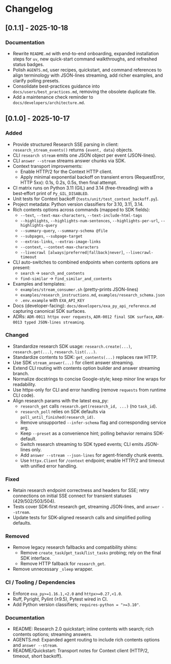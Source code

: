 # Changelog

## [0.1.1] - 2025-10-18

### Documentation

- Rewrite `README.md` with end-to-end onboarding, expanded installation steps for `uv`,
  new quick-start command walkthroughs, and refreshed status badges.
- Polish `AGENTS.md`, user recipes, quickstart, and command references to align terminology with JSON-lines streaming,
  add richer examples, and clarify polling presets.
- Consolidate best-practices guidance into `docs/users/best_practices.md`, removing the obsolete duplicate file.
- Add a maintenance check reminder to `docs/developers/architecture.md`.

## [0.1.0] - 2025-10-17

### Added

- Provide structured Research SSE parsing in client: `research_stream_events()` returns `{event, data}` objects.
- CLI `research stream` emits one JSON object per event (JSON-lines).
- CLI `answer --stream` streams answer chunks via SDK.
- Context transport improvements:
  - Enable HTTP/2 for the Context HTTP client.
  - Apply minimal exponential backoff on transient errors (RequestError, HTTP 5xx): 0.1s, 0.2s, 0.5s, then final attempt.
- CI matrix runs on Python 3.11 (GIL) and 3.14 (free-threading) with a best‑effort print of `Py_GIL_DISABLED`.
- Unit tests for Context backoff (`tests/unit/test_context_backoff.py`).
- Project metadata: Python version classifiers for 3.10, 3.11, 3.14.
- Rich contents options across commands (mapped to SDK fields):
  - `--text`, `--text-max-characters`, `--text-include-html-tags`
  - `--highlights`, `--highlights-num-sentences`, `--highlights-per-url`, `--highlights-query`
  - `--summary-query`, `--summary-schema @file`
  - `--subpages`, `--subpage-target`
  - `--extras-links`, `--extras-image-links`
  - `--context`, `--context-max-characters`
  - `--livecrawl [always|preferred|fallback|never]`, `--livecrawl-timeout`
- CLI auto-switches to combined endpoints when contents options are present:
  - `search` → `search_and_contents`
  - `find-similar` → `find_similar_and_contents`
- Examples and templates:
  - `examples/stream_consumer.sh` (pretty-prints JSON-lines)
  - `examples/research_instructions.md`, `examples/research_schema.json`
  - `.env.example` with `EXA_API_KEY`
- Docs (developer-facing): `docs/developers/exa_py_api_reference.md` capturing canonical SDK surfaces.
- ADRs: `ADR-0011 httpx over requests`, `ADR-0012 final SDK surface`, `ADR-0013 typed JSON-lines streaming`.

### Changed

- Standardize research SDK usage: `research.create(...)`, `research.get(...)`, `research.list(...)`.
- Standardize contents to SDK: `get_contents(...)` replaces raw HTTP.
- Use SDK `stream_answer(...)` for client answer streaming.
- Extend CLI routing with contents option builder and answer streaming branch.
- Normalize docstrings to concise Google-style; keep minor line wraps for readability.
- Use httpx-only for CLI and error handling (remove `requests` from runtime CLI code).
- Align research params with the latest exa_py:
  - `research_get` calls `research.get(research_id, ...)` (no `task_id`).
  - `research_poll` relies on SDK defaults via `poll_until_finished(research_id)`.
  - Remove unsupported `--infer-schema` flag and corresponding service arg.
  - Keep `--preset` as a convenience hint; polling behavior remains SDK-default.
  - Switch research streaming to SDK typed events; CLI emits JSON-lines only.
  - Add `answer --stream --json-lines` for agent-friendly chunk events.
  - Use `httpx.Client` for `/context` endpoint; enable HTTP/2 and timeout with unified error handling.

### Fixed

- Retain research endpoint correctness and headers for SSE; retry connections on
  initial SSE connect for transient statuses (429/502/503/504).
- Tests cover SDK-first research get, streaming JSON-lines, and `answer --stream`.
- Update tests for SDK-aligned research calls and simplified polling defaults.

### Removed

- Remove legacy research fallbacks and compatibility shims:
  - Remove `create_task`/`get_task`/`list_tasks` probing; rely on the final SDK interface.
  - Remove HTTP fallback for `research_get`.
- Remove unnecessary `_sleep` wrapper.

### CI / Tooling / Dependencies

- Enforce `exa_py>=1.16.1,<2.0` and `httpx>=0.27,<1.0`.
- Ruff, Pyright, Pylint (≥9.5), Pytest wired in CI.
- Add Python version classifiers; `requires-python = ">=3.10"`.

### Documentation

- README: Research 2.0 quickstart; inline contents with search; rich contents options; streaming answers.
- AGENTS.md: Expanded agent routing to include rich contents options and `answer --stream`.
- README/Quickstart: Transport notes for Context client (HTTP/2, timeout, short backoff).
